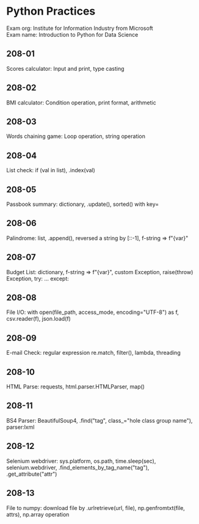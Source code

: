 # Python Practices

Exam org: Institute for Information Industry from Microsoft  
Exam name: Introduction to Python for Data Science  

## 208-01
Scores calculator: Input and print, type casting  

## 208-02
BMI calculator: Condition operation, print format, arithmetic  

## 208-03
Words chaining game: Loop operation, string operation  

## 208-04
List check: if (val in list), .index(val)  

## 208-05
Passbook summary: dictionary, .update(), sorted() with key=  

## 208-06
Palindrome: list, .append(), reversed a string by [::-1], f-string => f"{var}"  

## 208-07
Budget List: dictionary, f-string => f"{var}", custom Exception, raise(throw) Exception, try: ... except:  

## 208-08
File I/O: with open(file_path, access_mode, encoding="UTF-8") as f, csv.reader(f), json.load(f)  

## 208-09
E-mail Check: regular expression re.match, filter(), lambda, threading  

## 208-10
HTML Parse: requests, html.parser.HTMLParser, map()

## 208-11
BS4 Parser: BeautifulSoup4, .find("tag", class_="hole class group name"), parser:lxml  

## 208-12
Selenium webdriver: sys.platform, os.path, time.sleep(sec), selenium.webdriver, .find_elements_by_tag_name("tag"), .get_attribute("attr")  

## 208-13
File to numpy: download file by .urlretrieve(url, file), np.genfromtxt(file, attrs), np.array operation  

